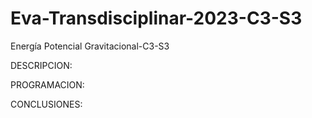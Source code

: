 # Eva-Transdisciplinar-2023-C3-S3

Energía Potencial Gravitacional-C3-S3

DESCRIPCION:

PROGRAMACION:

CONCLUSIONES:
